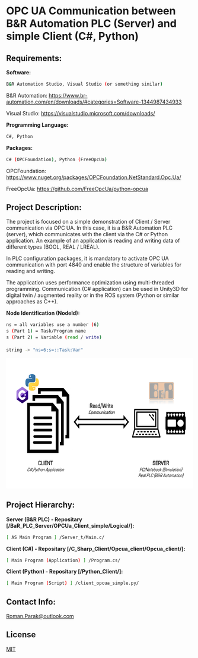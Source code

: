 # OPC UA Communication between B&R Automation PLC (Server) and simple Client (C#, Python)

## Requirements:

**Software:**
```bash
B&R Automation Studio, Visual Studio (or something similar)
```
B&R Automation: https://www.br-automation.com/en/downloads/#categories=Software-1344987434933

Visual Studio: https://visualstudio.microsoft.com/downloads/

**Programming Language:**
```bash
C#, Python
```

**Packages:**
```bash
C# (OPCFoundation), Python (FreeOpcUa)
```
OPCFoundation: https://www.nuget.org/packages/OPCFoundation.NetStandard.Opc.Ua/

FreeOpcUa: https://github.com/FreeOpcUa/python-opcua

## Project Description:

The project is focused on a simple demonstration of Client / Server communication via OPC UA. In this case, it is a B&R Automation PLC (server), which communicates with the client via the C# or Python application. An example of an application is reading and writing data of different types (BOOL, REAL / LREAL).

In PLC configuration packages, it is mandatory to activate OPC UA communication with port 4840 and enable the structure of variables for reading and writing.

The application uses performance optimization using multi-threaded programming. Communication (C# application) can be used in Unity3D for digital twin / augmented reality or in the ROS system (Python or similar approaches as C++).

**Node Identification (NodeId):**

```bash
ns = all variables use a number (6)
s (Part 1) = Task/Program name
s (Part 2) = Variable (read / write)

string -> "ns=6;s=::Task:Var"
```

<p align="center">
<img src=https://github.com/rparak/OPCUA_Simple/blob/main/images/communication_scheme.png width="650" height="350">
</p>

## Project Hierarchy:

**Server (B&R PLC) - Repositary [/BaR_PLC_Server/OPCUa_Client_simple/Logical/]:**

```bash
[ AS Main Program ] /Server_t/Main.c/
```

**Client (C#) - Repositary [/C_Sharp_Client/Opcua_client/Opcua_client/]:**

```bash
[ Main Program (Application) ] /Program.cs/
```

**Client (Python) - Repositary [/Python_Client/]:**

```bash
[ Main Program (Script) ] /client_opcua_simple.py/
```

## Contact Info:
Roman.Parak@outlook.com

## License
[MIT](https://choosealicense.com/licenses/mit/)
